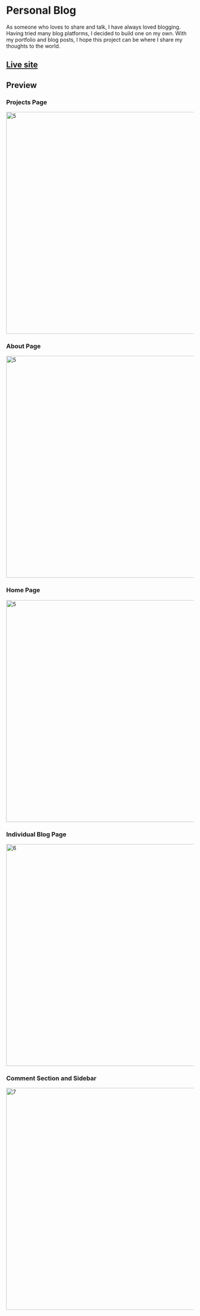 # Personal Blog

As someone who loves to share and talk, I have always loved blogging. Having tried many blog platforms, I decided to build one on my own. With my portfolio and blog posts, I hope this project can be where I share my thoughts to the world.

## [Live site](https://thequang.vercel.app/)

## Preview

### Projects Page
<img width="594" alt="5" src="https://user-images.githubusercontent.com/84165564/209536316-bb29c455-4579-4f6c-8ffb-ec8386756aea.png">

### About Page
<img width="594" alt="5" src="https://user-images.githubusercontent.com/84165564/209535951-40f61c50-796a-4478-b7eb-dfdf57a12f73.PNG">

### Home Page
<img width="594" alt="5" src="https://user-images.githubusercontent.com/84165564/209536322-7ecf650e-1dcb-481d-adf9-19405ad89cde.png">

### Individual Blog Page
<img width="594" alt="6" src="https://user-images.githubusercontent.com/84165564/209535971-ee5206aa-c632-4c53-8ade-5f58ebbfbe3a.PNG">

### Comment Section and Sidebar
<img width="594" alt="7" src="https://user-images.githubusercontent.com/84165564/209535974-1a65e1d7-ffc3-43b7-9be1-0ecd8925f2e5.PNG">
